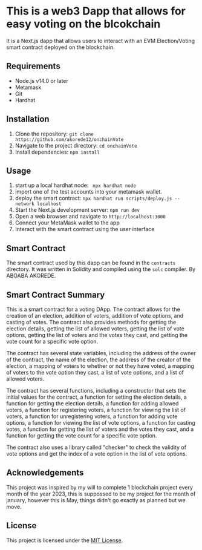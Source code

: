 # This is a web3 Dapp that allows for easy voting on the blcokchain

It is a Next.js dapp that allows users to interact with an EVM Election/Voting smart contract deployed on the blockchain.

## Requirements

- Node.js v14.0 or later
- Metamask
- Git
- Hardhat

## Installation

1. Clone the repository: `git clone https://github.com/akorede12/onchainVote`
2. Navigate to the project directory: `cd onchainVote`
3. Install dependencies: `npm install`

## Usage

1. start up a local hardhat node: ` npx hardhat node`
2. import one of the test accounts into your metamask wallet.
3. deploy the smart contract: `npx hardhat run scripts/deploy.js --network localhost`
4. Start the Next.js development server: `npm run dev`
5. Open a web browser and navigate to `http://localhost:3000`
6. Connect your MetaMask wallet to the app
7. Interact with the smart contract using the user interface

## Smart Contract

The smart contract used by this dapp can be found in the `contracts` directory. It was written in Solidity and compiled using the `solc` compiler. By ABOABA AKOREDE.

## Smart Contract Summary

This is a smart contract for a voting DApp. The contract allows for the creation of an election, addition of voters, addition of vote options, and casting of votes. The contract also provides methods for getting the election details, getting the list of allowed voters, getting the list of vote options, getting the list of voters and the votes they cast, and getting the vote count for a specific vote option.

The contract has several state variables, including the address of the owner of the contract, the name of the election, the address of the creator of the election, a mapping of voters to whether or not they have voted, a mapping of voters to the vote option they cast, a list of vote options, and a list of allowed voters.

The contract has several functions, including a constructor that sets the initial values for the contract, a function for setting the election details, a function for getting the election details, a function for adding allowed voters, a function for registering voters, a function for viewing the list of voters, a function for unregistering voters, a function for adding vote options, a function for viewing the list of vote options, a function for casting votes, a function for getting the list of voters and the votes they cast, and a function for getting the vote count for a specific vote option.

The contract also uses a library called "checker" to check the validity of vote options and get the index of a vote option in the list of vote options.

## Acknowledgements

This project was inspired by my will to complete 1 blockchain project every month of the year 2023, this
is suppossed to be my project for the month of january, however this is May, things didn't go exactly as planned but we move.

## License

This project is licensed under the [MIT License](LICENSE).

